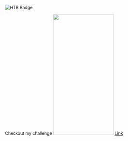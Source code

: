 

![HTB Badge](https://github.com/MikeAnast/MikeAnast/assets/24854891/3231036a-caac-4a0a-80ab-5c22633cdf6b)

Checkout my challenge <img src="https://github.com/MikeAnast/MikeAnast/assets/24854891/1475f123-02c9-4f8c-8f15-1c17d5360637" width="200" height="400" /> [Link](https://hackmyvm.eu/challenges/challenge.php?c=059)

